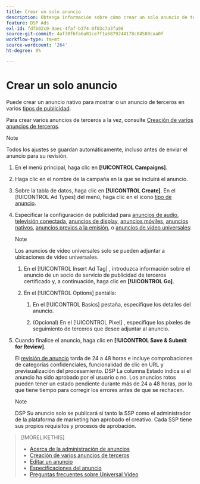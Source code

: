 ```yaml
---
title: Crear un solo anuncio
description: Obtenga información sobre cómo crear un solo anuncio de terceros.
feature: DSP Ads
exl-id: fdfb02c0-9aec-4faf-b374-0f03c7a3fa98
source-git-commit: 4af30f6fa6a81ce7f1a6879244178c84580caa0f
workflow-type: tm+mt
source-wordcount: '264'
ht-degree: 0%

---
```


# Crear un solo anuncio

Puede crear un anuncio nativo para mostrar o un anuncio de terceros en varios [tipos de publicidad](ad-about.md#ad-types).

Para crear varios anuncios de terceros a la vez, consulte [Creación de varios anuncios de terceros](ad-create-multiple.md).

>[!NOTE]
>
>Todos los ajustes se guardan automáticamente, incluso antes de enviar el anuncio para su revisión.

1. En el menú principal, haga clic en **[!UICONTROL Campaigns]**.

1. Haga clic en el nombre de la campaña en la que se incluirá el anuncio.

1. Sobre la tabla de datos, haga clic en **[!UICONTROL Create]**. En el [!UICONTROL Ad Types] del menú, haga clic en el icono [tipo de anuncio](ad-about.md#ad-types).

1. Especificar la configuración de publicidad para [anuncios de audio](ad-settings-audio.md), [televisión conectada](ad-settings-connected-tv.md), [anuncios de display](ad-settings-display.md), [anuncios móviles](ad-settings-mobile.md), [anuncios nativos](ad-settings-native.md), [anuncios previos a la emisión](ad-settings-pre-roll.md), o [anuncios de vídeo universales](ad-settings-universal-video.md):

   >[!NOTE]
   >
   >Los anuncios de vídeo universales solo se pueden adjuntar a ubicaciones de vídeo universales.

   1. En el [!UICONTROL Insert Ad Tag] , introduzca información sobre el anuncio de un socio de servicio de publicidad de terceros certificado y, a continuación, haga clic en **[!UICONTROL Go]**.

   1. En el [!UICONTROL Options] pantalla:

      1. En el [!UICONTROL Basics] pestaña, especifique los detalles del anuncio.

      1. (Opcional) En el [!UICONTROL Pixel] , especifique los píxeles de seguimiento de terceros que desee adjuntar al anuncio.

1. Cuando finalice el anuncio, haga clic en **[!UICONTROL Save & Submit for Review]**.

   El [revisión de anuncio](ad-about.md) tarda de 24 a 48 horas e incluye comprobaciones de categorías confidenciales, funcionalidad de clic en URL y previsualización del procesamiento. DSP La columna Estado indica si el anuncio ha sido aprobado por el usuario o no. Los anuncios rotos pueden tener un estado pendiente durante más de 24 a 48 horas, por lo que tiene tiempo para corregir los errores antes de que se rechacen.

   >[!NOTE]
   >
   >DSP Su anuncio solo se publicará si tanto la SSP como el administrador de la plataforma de marketing han aprobado el creativo. Cada SSP tiene sus propios requisitos y procesos de aprobación.

>[!MORELIKETHIS]
>
>* [Acerca de la administración de anuncios](ad-about.md)
>* [Creación de varios anuncios de terceros](ad-create-multiple.md)
>* [Editar un anuncio](ad-edit.md)
>* [Especificaciones del anuncio](ad-specs.md)
>* [Preguntas frecuentes sobre Universal Video](/help/dsp/campaign-management/faq-universal-video.md)

